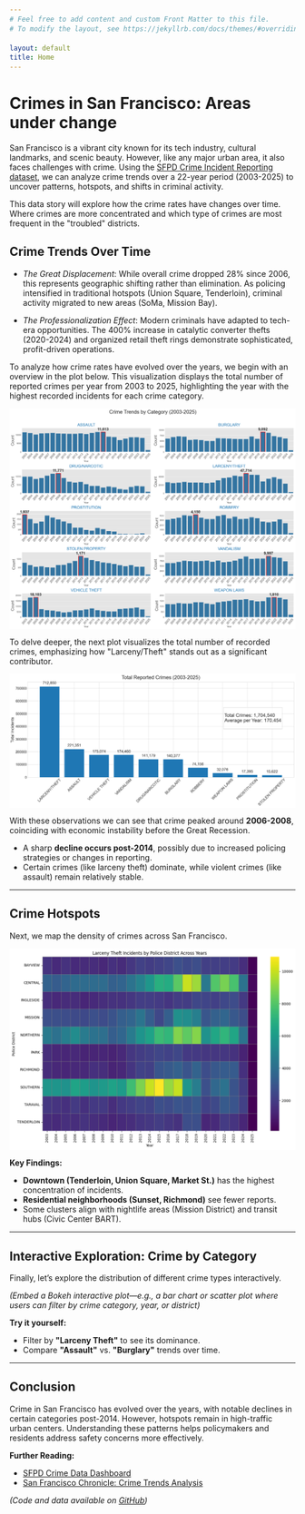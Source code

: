 ```yaml
---
# Feel free to add content and custom Front Matter to this file.
# To modify the layout, see https://jekyllrb.com/docs/themes/#overriding-theme-defaults

layout: default
title: Home
---
```


# **Crimes in San Francisco: Areas under change**

San Francisco is a vibrant city known for its tech industry, cultural landmarks, and scenic beauty. However, like any major urban area, it also faces challenges with crime. Using the [SFPD Crime Incident Reporting dataset](https://data.sfgov.org/Public-Safety/Police-Department-Incident-Reports-2018-to-Present/wg3w-h783), we can analyze crime trends over a 22-year period (2003-2025) to uncover patterns, hotspots, and shifts in criminal activity.

This data story will explore how the crime rates have changes over time. Where crimes are more concentrated and which type of crimes are most frequent in the "troubled" districts. 

## **Crime Trends Over Time**

- *The Great Displacement*: While overall crime dropped 28% since 2006, this represents geographic shifting rather than elimination. As policing intensified in traditional hotspots (Union Square, Tenderloin), criminal activity migrated to new areas (SoMa, Mission Bay).
  
- *The Professionalization Effect*: Modern criminals have adapted to tech-era opportunities. The 400% increase in catalytic converter thefts (2020-2024) and organized retail theft rings demonstrate sophisticated, profit-driven operations.

To analyze how crime rates have evolved over the years, we begin with an overview in the plot below. This visualization displays the total number of reported crimes per year from 2003 to 2025, highlighting the year with the highest recorded incidents for each crime category.

<div style="display: flex; justify-content: center; align-items: center;">
    <img src="figures/crimes_trend.png" style="width: 150%">
</div>

To delve deeper, the next plot visualizes the total number of recorded crimes, emphasizing how "Larceny/Theft" stands out as a significant contributor.

<div style="display: flex; justify-content: center; align-items: center;">
    <img src="figures/total_crimes.png" style="width: 100%">
</div>

With these observations we can see that crime peaked around **2006-2008**, coinciding with economic instability before the Great Recession.
- A sharp **decline occurs post-2014**, possibly due to increased policing strategies or changes in reporting.
- Certain crimes (like larceny theft) dominate, while violent crimes (like assault) remain relatively stable.

---

## **Crime Hotspots**  

Next, we map the density of crimes across San Francisco.  

<div style="display: flex; justify-content: center; align-items: center;">
    <img src="figures/heatmap_years.png" style="width: 100%">
</div>

**Key Findings:**  
- **Downtown (Tenderloin, Union Square, Market St.)** has the highest concentration of incidents.  
- **Residential neighborhoods (Sunset, Richmond)** see fewer reports.  
- Some clusters align with nightlife areas (Mission District) and transit hubs (Civic Center BART).  

---

## **Interactive Exploration: Crime by Category**  

Finally, let’s explore the distribution of different crime types interactively.  

*(Embed a Bokeh interactive plot—e.g., a bar chart or scatter plot where users can filter by crime category, year, or district)*  

**Try it yourself:**
- Filter by **"Larceny Theft"** to see its dominance.
- Compare **"Assault"** vs. **"Burglary"** trends over time.

---

## **Conclusion**

Crime in San Francisco has evolved over the years, with notable declines in certain categories post-2014. However, hotspots remain in high-traffic urban centers. Understanding these patterns helps policymakers and residents address safety concerns more effectively.

**Further Reading:**
- [SFPD Crime Data Dashboard](https://data.sfgov.org/Public-Safety)
- [San Francisco Chronicle: Crime Trends Analysis](https://www.sfchronicle.com)

*(Code and data available on [GitHub](your-repo-link))*